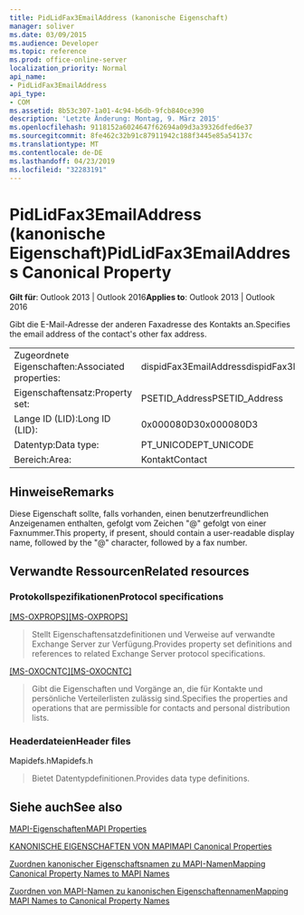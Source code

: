 ```yaml
---
title: PidLidFax3EmailAddress (kanonische Eigenschaft)
manager: soliver
ms.date: 03/09/2015
ms.audience: Developer
ms.topic: reference
ms.prod: office-online-server
localization_priority: Normal
api_name:
- PidLidFax3EmailAddress
api_type:
- COM
ms.assetid: 8b53c307-1a01-4c94-b6db-9fcb840ce390
description: 'Letzte Änderung: Montag, 9. März 2015'
ms.openlocfilehash: 9118152a6024647f62694a09d3a39326dfed6e37
ms.sourcegitcommit: 8fe462c32b91c87911942c188f3445e85a54137c
ms.translationtype: MT
ms.contentlocale: de-DE
ms.lasthandoff: 04/23/2019
ms.locfileid: "32283191"
---
```

# <a name="pidlidfax3emailaddress-canonical-property"></a><span data-ttu-id="27bd7-103">PidLidFax3EmailAddress (kanonische Eigenschaft)</span><span class="sxs-lookup"><span data-stu-id="27bd7-103">PidLidFax3EmailAddress Canonical Property</span></span>

  
  
<span data-ttu-id="27bd7-104">**Gilt für**: Outlook 2013 | Outlook 2016</span><span class="sxs-lookup"><span data-stu-id="27bd7-104">**Applies to**: Outlook 2013 | Outlook 2016</span></span> 
  
<span data-ttu-id="27bd7-105">Gibt die E-Mail-Adresse der anderen Faxadresse des Kontakts an.</span><span class="sxs-lookup"><span data-stu-id="27bd7-105">Specifies the email address of the contact's other fax address.</span></span>
  
|||
|:-----|:-----|
|<span data-ttu-id="27bd7-106">Zugeordnete Eigenschaften:</span><span class="sxs-lookup"><span data-stu-id="27bd7-106">Associated properties:</span></span>  <br/> |<span data-ttu-id="27bd7-107">dispidFax3EmailAddress</span><span class="sxs-lookup"><span data-stu-id="27bd7-107">dispidFax3EmailAddress</span></span>  <br/> |
|<span data-ttu-id="27bd7-108">Eigenschaftensatz:</span><span class="sxs-lookup"><span data-stu-id="27bd7-108">Property set:</span></span>  <br/> |<span data-ttu-id="27bd7-109">PSETID_Address</span><span class="sxs-lookup"><span data-stu-id="27bd7-109">PSETID_Address</span></span>  <br/> |
|<span data-ttu-id="27bd7-110">Lange ID (LID):</span><span class="sxs-lookup"><span data-stu-id="27bd7-110">Long ID (LID):</span></span>  <br/> |<span data-ttu-id="27bd7-111">0x000080D3</span><span class="sxs-lookup"><span data-stu-id="27bd7-111">0x000080D3</span></span>  <br/> |
|<span data-ttu-id="27bd7-112">Datentyp:</span><span class="sxs-lookup"><span data-stu-id="27bd7-112">Data type:</span></span>  <br/> |<span data-ttu-id="27bd7-113">PT_UNICODE</span><span class="sxs-lookup"><span data-stu-id="27bd7-113">PT_UNICODE</span></span>  <br/> |
|<span data-ttu-id="27bd7-114">Bereich:</span><span class="sxs-lookup"><span data-stu-id="27bd7-114">Area:</span></span>  <br/> |<span data-ttu-id="27bd7-115">Kontakt</span><span class="sxs-lookup"><span data-stu-id="27bd7-115">Contact</span></span>  <br/> |
   
## <a name="remarks"></a><span data-ttu-id="27bd7-116">Hinweise</span><span class="sxs-lookup"><span data-stu-id="27bd7-116">Remarks</span></span>

<span data-ttu-id="27bd7-117">Diese Eigenschaft sollte, falls vorhanden, einen benutzerfreundlichen Anzeigenamen enthalten, gefolgt vom Zeichen "@" gefolgt von einer Faxnummer.</span><span class="sxs-lookup"><span data-stu-id="27bd7-117">This property, if present, should contain a user-readable display name, followed by the "@" character, followed by a fax number.</span></span>
  
## <a name="related-resources"></a><span data-ttu-id="27bd7-118">Verwandte Ressourcen</span><span class="sxs-lookup"><span data-stu-id="27bd7-118">Related resources</span></span>

### <a name="protocol-specifications"></a><span data-ttu-id="27bd7-119">Protokollspezifikationen</span><span class="sxs-lookup"><span data-stu-id="27bd7-119">Protocol specifications</span></span>

<span data-ttu-id="27bd7-120">[[MS-OXPROPS]](https://msdn.microsoft.com/library/f6ab1613-aefe-447d-a49c-18217230b148%28Office.15%29.aspx)</span><span class="sxs-lookup"><span data-stu-id="27bd7-120">[[MS-OXPROPS]](https://msdn.microsoft.com/library/f6ab1613-aefe-447d-a49c-18217230b148%28Office.15%29.aspx)</span></span>
  
> <span data-ttu-id="27bd7-121">Stellt Eigenschaftensatzdefinitionen und Verweise auf verwandte Exchange Server zur Verfügung.</span><span class="sxs-lookup"><span data-stu-id="27bd7-121">Provides property set definitions and references to related Exchange Server protocol specifications.</span></span>
    
<span data-ttu-id="27bd7-122">[[MS-OXOCNTC]](https://msdn.microsoft.com/library/9b636532-9150-4836-9635-9c9b756c9ccf%28Office.15%29.aspx)</span><span class="sxs-lookup"><span data-stu-id="27bd7-122">[[MS-OXOCNTC]](https://msdn.microsoft.com/library/9b636532-9150-4836-9635-9c9b756c9ccf%28Office.15%29.aspx)</span></span>
  
> <span data-ttu-id="27bd7-123">Gibt die Eigenschaften und Vorgänge an, die für Kontakte und persönliche Verteilerlisten zulässig sind.</span><span class="sxs-lookup"><span data-stu-id="27bd7-123">Specifies the properties and operations that are permissible for contacts and personal distribution lists.</span></span>
    
### <a name="header-files"></a><span data-ttu-id="27bd7-124">Headerdateien</span><span class="sxs-lookup"><span data-stu-id="27bd7-124">Header files</span></span>

<span data-ttu-id="27bd7-125">Mapidefs.h</span><span class="sxs-lookup"><span data-stu-id="27bd7-125">Mapidefs.h</span></span>
  
> <span data-ttu-id="27bd7-126">Bietet Datentypdefinitionen.</span><span class="sxs-lookup"><span data-stu-id="27bd7-126">Provides data type definitions.</span></span>
    
## <a name="see-also"></a><span data-ttu-id="27bd7-127">Siehe auch</span><span class="sxs-lookup"><span data-stu-id="27bd7-127">See also</span></span>



[<span data-ttu-id="27bd7-128">MAPI-Eigenschaften</span><span class="sxs-lookup"><span data-stu-id="27bd7-128">MAPI Properties</span></span>](mapi-properties.md)
  
[<span data-ttu-id="27bd7-129">KANONISCHE EIGENSCHAFTEN VON MAPI</span><span class="sxs-lookup"><span data-stu-id="27bd7-129">MAPI Canonical Properties</span></span>](mapi-canonical-properties.md)
  
[<span data-ttu-id="27bd7-130">Zuordnen kanonischer Eigenschaftsnamen zu MAPI-Namen</span><span class="sxs-lookup"><span data-stu-id="27bd7-130">Mapping Canonical Property Names to MAPI Names</span></span>](mapping-canonical-property-names-to-mapi-names.md)
  
[<span data-ttu-id="27bd7-131">Zuordnen von MAPI-Namen zu kanonischen Eigenschaftennamen</span><span class="sxs-lookup"><span data-stu-id="27bd7-131">Mapping MAPI Names to Canonical Property Names</span></span>](mapping-mapi-names-to-canonical-property-names.md)

